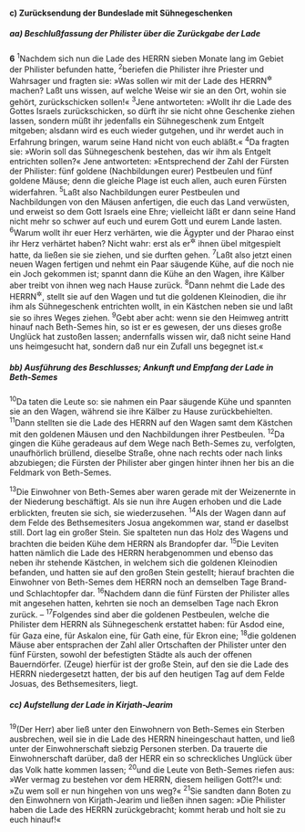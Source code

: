 #### c) Zurücksendung der Bundeslade mit Sühnegeschenken

##### aa) Beschlußfassung der Philister über die Zurückgabe der Lade

__6__
<sup>1</sup>Nachdem sich nun die Lade des HERRN sieben Monate lang im Gebiet der Philister befunden hatte,
<sup>2</sup>beriefen die Philister ihre Priester und Wahrsager und fragten sie: »Was sollen wir mit der Lade des HERRN<sup title="= des Gottes Israels">&#x2732;</sup> machen? Laßt uns wissen, auf welche Weise wir sie an den Ort, wohin sie gehört, zurückschicken sollen!«
<sup>3</sup>Jene antworteten: »Wollt ihr die Lade des Gottes Israels zurückschicken, so dürft ihr sie nicht ohne Geschenke ziehen lassen, sondern müßt ihr jedenfalls ein Sühnegeschenk zum Entgelt mitgeben; alsdann wird es euch wieder gutgehen, und ihr werdet auch in Erfahrung bringen, warum seine Hand nicht von euch abläßt.«
<sup>4</sup>Da fragten sie: »Worin soll das Sühnegeschenk bestehen, das wir ihm als Entgelt entrichten sollen?« Jene antworteten: »Entsprechend der Zahl der Fürsten der Philister: fünf goldene (Nachbildungen eurer) Pestbeulen und fünf goldene Mäuse; denn die gleiche Plage ist euch allen, auch euren Fürsten widerfahren.
<sup>5</sup>Laßt also Nachbildungen eurer Pestbeulen und Nachbildungen von den Mäusen anfertigen, die euch das Land verwüsten, und erweist so dem Gott Israels eine Ehre; vielleicht läßt er dann seine Hand nicht mehr so schwer auf euch und eurem Gott und eurem Lande lasten.
<sup>6</sup>Warum wollt ihr euer Herz verhärten, wie die Ägypter und der Pharao einst ihr Herz verhärtet haben? Nicht wahr: erst als er<sup title="d.h. Gott">&#x2732;</sup> ihnen übel mitgespielt hatte, da ließen sie sie ziehen, und sie durften gehen.
<sup>7</sup>Laßt also jetzt einen neuen Wagen fertigen und nehmt ein Paar säugende Kühe, auf die noch nie ein Joch gekommen ist; spannt dann die Kühe an den Wagen, ihre Kälber aber treibt von ihnen weg nach Hause zurück.
<sup>8</sup>Dann nehmt die Lade des HERRN<sup title="= des Gottes Israels">&#x2732;</sup>, stellt sie auf den Wagen und tut die goldenen Kleinodien, die ihr ihm als Sühnegeschenk entrichten wollt, in ein Kästchen neben sie und laßt sie so ihres Weges ziehen.
<sup>9</sup>Gebt aber acht: wenn sie den Heimweg antritt hinauf nach Beth-Semes hin, so ist er es gewesen, der uns dieses große Unglück hat zustoßen lassen; andernfalls wissen wir, daß nicht seine Hand uns heimgesucht hat, sondern daß nur ein Zufall uns begegnet ist.«

##### bb) Ausführung des Beschlusses; Ankunft und Empfang der Lade in Beth-Semes

<sup>10</sup>Da taten die Leute so: sie nahmen ein Paar säugende Kühe und spannten sie an den Wagen, während sie ihre Kälber zu Hause zurückbehielten.
<sup>11</sup>Dann stellten sie die Lade des HERRN auf den Wagen samt dem Kästchen mit den goldenen Mäusen und den Nachbildungen ihrer Pestbeulen.
<sup>12</sup>Da gingen die Kühe geradeaus auf dem Wege nach Beth-Semes zu, verfolgten, unaufhörlich brüllend, dieselbe Straße, ohne nach rechts oder nach links abzubiegen; die Fürsten der Philister aber gingen hinter ihnen her bis an die Feldmark von Beth-Semes.

<sup>13</sup>Die Einwohner von Beth-Semes aber waren gerade mit der Weizenernte in der Niederung beschäftigt. Als sie nun ihre Augen erhoben und die Lade erblickten, freuten sie sich, sie wiederzusehen.
<sup>14</sup>Als der Wagen dann auf dem Felde des Bethsemesiters Josua angekommen war, stand er daselbst still. Dort lag ein großer Stein. Sie spalteten nun das Holz des Wagens und brachten die beiden Kühe dem HERRN als Brandopfer dar.
<sup>15</sup>Die Leviten hatten nämlich die Lade des HERRN herabgenommen und ebenso das neben ihr stehende Kästchen, in welchem sich die goldenen Kleinodien befanden, und hatten sie auf den großen Stein gestellt; hierauf brachten die Einwohner von Beth-Semes dem HERRN noch an demselben Tage Brand- und Schlachtopfer dar.
<sup>16</sup>Nachdem dann die fünf Fürsten der Philister alles mit angesehen hatten, kehrten sie noch an demselben Tage nach Ekron zurück. –
<sup>17</sup>Folgendes sind aber die goldenen Pestbeulen, welche die Philister dem HERRN als Sühnegeschenk erstattet haben: für Asdod eine, für Gaza eine, für Askalon eine, für Gath eine, für Ekron eine;
<sup>18</sup>die goldenen Mäuse aber entsprachen der Zahl aller Ortschaften der Philister unter den fünf Fürsten, sowohl der befestigten Städte als auch der offenen Bauerndörfer. (Zeuge) hierfür ist der große Stein, auf den sie die Lade des HERRN niedergesetzt hatten, der bis auf den heutigen Tag auf dem Felde Josuas, des Bethsemesiters, liegt.

##### cc) Aufstellung der Lade in Kirjath-Jearim

<sup>19</sup>(Der Herr) aber ließ unter den Einwohnern von Beth-Semes ein Sterben ausbrechen, weil sie in die Lade des HERRN hineingeschaut hatten, und ließ unter der Einwohnerschaft siebzig Personen sterben. Da trauerte die Einwohnerschaft darüber, daß der HERR ein so schreckliches Unglück über das Volk hatte kommen lassen;
<sup>20</sup>und die Leute von Beth-Semes riefen aus: »Wer vermag zu bestehen vor dem HERRN, diesem heiligen Gott?!« und: »Zu wem soll er nun hingehen von uns weg?«
<sup>21</sup>Sie sandten dann Boten zu den Einwohnern von Kirjath-Jearim und ließen ihnen sagen: »Die Philister haben die Lade des HERRN zurückgebracht; kommt herab und holt sie zu euch hinauf!«